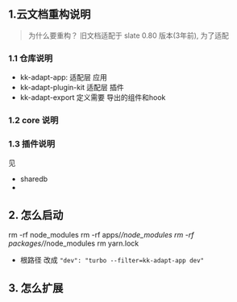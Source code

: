 ## 1.云文档重构说明

> 为什么要重构？
旧文档适配于 slate 0.80 版本(3年前), 为了适配

### 1.1 仓库说明

- kk-adapt-app: 适配层 应用
- kk-adapt-plugin-kit 适配层 插件
- kk-adapt-export 定义需要 导出的组件和hook

### 1.2 core 说明


### 1.3 插件说明

见 
- sharedb
- 

## 2. 怎么启动

rm -rf node_modules
rm -rf apps/*/node_modules
rm -rf packages/*/node_modules
rm yarn.lock

- 根路径 改成 `"dev": "turbo --filter=kk-adapt-app dev"`


## 3. 怎么扩展

